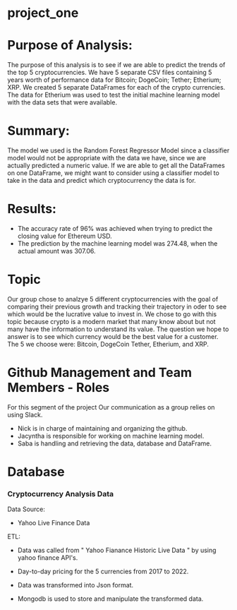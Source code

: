 # project_one

# Purpose of Analysis:

The purpose of this analysis is to see if we are able to predict the trends of the top 5 cryptocurrencies. We have 5 separate CSV files containing 5 years worth of performance data for Bitcoin; DogeCoin; Tether; Etherium; XRP. We created 5 separate DataFrames for each of the crypto currencies. The data for Etherium was used to test the initial machine learning model with the data sets that were available.

# Summary:

The model we used is the Random Forest Regressor Model since a classifier model would not be appropriate with the data we have, since we are actually predicted a numeric value. If we are able to get all the DataFrames on one DataFrame, we might want to consider using a classifier model to take in the data and predict which cryptocurrency the data is for.

# Results:

- The accuracy rate of 96% was achieved when trying to predict the closing value for Ethereum USD.
- The prediction by the machine learning model was 274.48, when the actual amount was 307.06.

# Topic

Our group chose to analzye 5 different cryptocurrencies with the goal of comparing their previous growth and tracking their trajectory in oder to see which would be the lucrative value to invest in. We chose to go with this topic because crypto is a modern market that many know about but not many have the information to understand its value. The question we hope to answer is to see which currency would be the best value for a customer. The 5 we choose were: Bitcoin, DogeCoin Tether, Etherium, and XRP.

# Github Management and Team Members - Roles

For this segment of the project Our communication as a group relies on using Slack.

- Nick is in charge of maintaining and organizing the github.
- Jacyntha is responsible for working on machine learning model.
- Saba is handling and retrieving the data, database and DataFrame.

# Database

### Cryptocurrency Analysis Data

Data Source:

- Yahoo Live Finance Data

 ETL:

- Data was called from " Yahoo Fianance Historic Live Data " by using yahoo finance API's.

- Day-to-day pricing for the 5 currencies from 2017 to 2022.

- Data was transformed into Json format.

- Mongodb is used to store and manipulate the transformed data.
